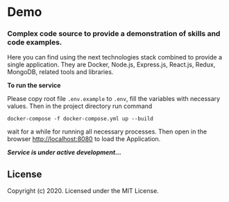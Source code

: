 # Demo
### Complex code source to provide a demonstration of skills and code examples.

Here you can find using the next technologies stack combined to provide a single application.
They are Docker, Node.js, Express.js, React.js, Redux, MongoDB, related tools and libraries.

**To run the service**

Please copy root file `.env.example` to `.env`, fill the variables with necessary values.
Then in the project directory run command

`docker-compose -f docker-compose.yml up --build`

wait for a while for running all necessary processes. Then open in the
browser [http://localhost:8080](http://localhost:8080) to load the Application.

***Service is under active development...***


## License

Copyright (c) 2020. Licensed under the MIT License.
